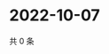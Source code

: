 # 2022-10-07

共 0 条

<!-- BEGIN WEIBO -->
<!-- 最后更新时间 Fri Oct 07 2022 07:23:21 GMT+0800 (China Standard Time) -->

<!-- END WEIBO -->
